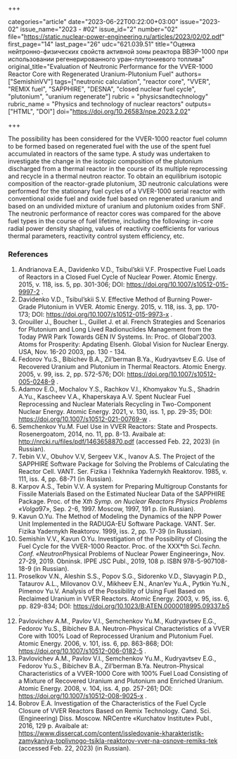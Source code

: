 +++

categories="article"
date="2023-06-22T00:22:00+03:00"
issue="2023-02"
issue_name="2023 - #02"
issue_id="2"
number="02"
file="https://static.nuclear-power-engineering.ru/articles/2023/02/02.pdf"
first_page="14"
last_page="26"
udc="621.039.51"
title="Оценка нейтронно-физических свойств активной зоны реактора ВВЭР-1000 при использовании регенерированного уран-плутониевого топлива"
original_title="Evaluation of Neutronic Performance for the VVER-1000 Reactor Core with Regenerated Uranium-Plutonium Fuel"
authors=["SemishinVV"]
tags=["neutronic calculation", "reactor core", "VVER", "REMIX fuel", "SAPPHIRE", "DESNA", "closed nuclear fuel cycle", "plutonium", "uranium regenerate"]
rubric = "physicsandtechnology"
rubric_name = "Physics and technology of nuclear reactors"
outputs=["HTML", "DOI"]
doi="https://doi.org/10.26583/npe.2023.2.02"

+++

The possibility has been considered for the VVER-1000 reactor fuel column to be formed based on regenerated fuel with the use of the spent fuel accumulated in reactors of the same type. A study was undertaken to investigate the change in the isotopic composition of the plutonium discharged from a thermal reactor in the course of its multiple reprocessing and recycle in a thermal neutron reactor. To obtain an equilibrium isotopic composition of the reactor-grade plutonium, 3D neutronic calculations were performed for the stationary fuel cycles of a VVER-1000 serial reactor with conventional oxide fuel and oxide fuel based on regenerated uranium and based on an undivided mixture of uranium and plutonium oxides from SNF. The neutronic performance of reactor cores was compared for the above fuel types in the course of fuel lifetime, including the following: in-core radial power density shaping, values of reactivity coefficients for various thermal parameters, reactivity control system efficiency, etc.

### References

1. Andrianova E.A., Davidenko V.D., Tsibul’skii V.F. Prospective Fuel Loads of Reactors in a Closed Fuel Cycle of Nuclear Power. Atomic Energy. 2015, v. 118, iss. 5, pp. 301-306; DOI: https://doi.org/10.1007/s10512-015-9997-2 .
2. Davidenko V.D., Tsibul’skii S.V. Effective Method of Burning Power-Grade Plutonium in VVER. Atomic Energy. 2015, v. 118, iss. 3, pp. 170-173; DOI: https://doi.org/10.1007/s10512-015-9973-x .
3. Grouiller J., Boucher L., Guillet J. et al. French Strategies and Scenarios for Plutonium and Long Lived Radionuclides Management from the Today PWR Park Towards GEN IV Systems. In: Proc. of Global’2003. Atoms for Prosperity: Apdating Elsenh. Global Vision for Nuclear Energy. USA, Nov. 16-20 2003, pp. 130 - 134.
4. Fedorov Yu.S., Bibichev B.A., Zil’berman B.Ya., Kudryavtsev E.G. Use of Recovered Uranium and Plutonium in Thermal Reactors. Atomic Energy. 2005, v. 99, iss. 2, pp. 572-576; DOI: https://doi.org/10.1007/s10512-005-0248-9 .
5. Adamov E.O., Mochalov Y.S., Rachkov V.I., Khomyakov Yu.S., Shadrin A.Yu., Kascheev V.A., Khaperskaya A.V. Spent Nuclear Fuel Reprocessing and Nuclear Materials Recycling in Two-Component Nuclear Energy. Atomic Energy. 2021, v. 130, iss. 1, pp. 29-35; DOI: https://doi.org/10.1007/s10512-021-00769-w .
6. Semchenkov Yu.M. Fuel Use in VVER Reactors: State and Prospects. Rosenergoatom, 2014, no. 11, pp. 8-13. Avaibale at: http://nrcki.ru/files/pdf/1463658870.pdf (accessed Feb. 22, 2023) (in Russian).
7. Tebin V.V., Obuhov V.V, Sergeev V.K., Ivanov A.S. The Project of the SAPPHIRE Software Package for Solving the Problems of Calculating the Reactor Cell. VANT. Ser. Fizika i Tekhnika Yadernykh Reaktorov. 1985, v. 111, iss. 4, pp. 68-71 (in Russian).
8. Karpov A.S., Tebin V.V. A system for Preparing Multigroup Constants for Fissile Materials Based on the Estimated Nuclear Data of the SAPPHIRE Package. Proc. of the X*th Symp. on Nuclear Reactors Physics Problems «Volga*97», Sep. 2-6, 1997. Moscow, 1997, 191 p. (in Russian).
9. Kavun O.Yu. The Method of Modeling the Dynamics of the NPP Power Unit Implemented in the RADUGA-EU Software Package. VANT. Ser. Fizika Yadernykh Reaktorov. 1999, iss. 2, pp. 17-39 (in Russian).
10. Semishin V.V., Kavun O.Yu. Investigation of the Possibility of Closing the Fuel Cycle for the VVER-1000 Reactor. Proc. of the XXX*th Sci.*Techn. Conf. «Neutron*Physical Problems of Nuclear Power Engineering», Nov. 27-29, 2019. Obninsk. IPPE JSC Publ., 2019, 108 p. ISBN 978-5-907108-18-9 (in Russian).
11. Proselkov V.N., Aleshin S.S., Popov S.G., Sidorenko V.D., Slavyagin P.D., Tataurov A.L., Milovanov O.V., Mikheev E.N., Anan’ev Yu.A., Pytkin Yu.N., Pimenov Yu.V. Analysis of the Possibility of Using Fuel Based on Reclaimed Uranium in VVER Reactors. Atomic Energy. 2003, v. 95, iss. 6, pp. 829-834; DOI: https://doi.org/10.1023/B:ATEN.0000018995.09337.b5 .
12. Pavlovichev A.M., Pavlov V.I., Semchenkov Yu.M., Kudryavtsev E.G., Fedorov Yu.S., Bibichev B.A. Neutron-Physical Characteristics of a VVER Core with 100% Load of Reprocessed Uranium and Plutonium Fuel. Atomic Energy. 2006, v. 101, iss. 6, pp. 863-868; DOI: https://doi.org/10.1007/s10512-006-0182-5 .
13. Pavlovichev A.M., Pavlov V.I., Semchenkov Yu.M., Kudryavtsev E.G., Fedorov Yu.S., Bibichev B.A., Zil’berman B.Ya. Neutron-Physical Characteristics of a VVER-1000 Core with 100% Fuel Load Consisting of a Mixture of Recovered Uranium and Plutonium and Enriched Uranium. Atomic Energy. 2008, v. 104, iss. 4, pp. 257-261; DOI: https://doi.org/10.1007/s10512-008-9025-x .
14. Bobrov E.A. Investigation of the Characteristics of the Fuel Cycle Closure of VVER Reactors Based on Remix Technology. Cand. Sci. (Engineering) Diss. Moscow. NRCentre «Kurchatov Institute» Publ., 2016, 129 p. Avaibale at: https://www.dissercat.com/content/issledovanie-kharakteristik-zamykaniya-toplivnogo-tsikla-reaktorov-vver-na-osnove-remiks-tek (accessed Feb. 22, 2023) (in Russian).
